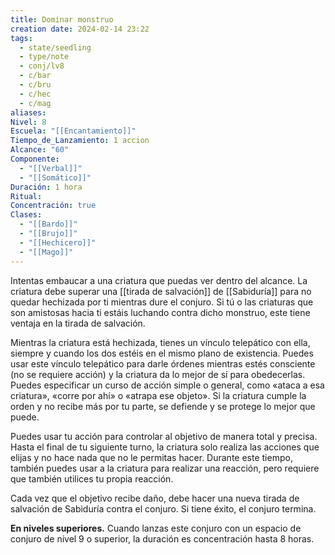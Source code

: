 ```yaml
---
title: Dominar monstruo
creation date: 2024-02-14 23:22
tags:
  - state/seedling
  - type/note
  - conj/lv8
  - c/bar
  - c/bru
  - c/hec
  - c/mag
aliases: 
Nivel: 8
Escuela: "[[Encantamiento]]"
Tiempo_de_Lanzamiento: 1 accion
Alcance: "60"
Componente:
  - "[[Verbal]]"
  - "[[Somático]]"
Duración: 1 hora
Ritual: 
Concentración: true
Clases:
  - "[[Bardo]]"
  - "[[Brujo]]"
  - "[[Hechicero]]"
  - "[[Mago]]"
---
```

Intentas embaucar a una criatura que puedas ver dentro del alcance. La criatura debe superar una [[tirada de salvación]] de [[Sabiduría]] para no quedar hechizada por ti mientras dure el conjuro. Si tú o las criaturas que son amistosas hacia ti estáis luchando contra dicho monstruo, este tiene ventaja en la tirada de salvación.

Mientras la criatura está hechizada, tienes un vínculo telepático con ella, siempre y cuando los dos estéis en el mismo plano de existencia. Puedes usar este vínculo telepático para darle órdenes mientras estés consciente (no se requiere acción) y la criatura da lo mejor de sí para obedecerlas. Puedes especificar un curso de acción simple o general, como «ataca a esa criatura», «corre por ahí» o «atrapa ese objeto». Si la criatura cumple la orden y no recibe más por tu parte, se defiende y se protege lo mejor que puede.

Puedes usar tu acción para controlar al objetivo de manera total y precisa. Hasta el final de tu siguiente turno, la criatura solo realiza las acciones que elijas y no hace nada que no le permitas hacer. Durante este tiempo, también puedes usar a la criatura para realizar una reacción, pero requiere que también utilices tu propia reacción.

Cada vez que el objetivo recibe daño, debe hacer una nueva tirada de salvación de Sabiduría contra el conjuro. Si tiene éxito, el conjuro termina.

**En niveles superiores.** Cuando lanzas este conjuro con un espacio de conjuro de nivel 9 o superior, la duración es concentración hasta 8 horas.